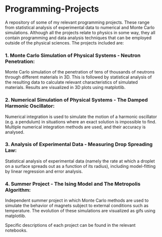 # Programming-Projects
A repository of some of my relevant programming projects. These range from statistical analysis of experimental data to numerical and Monte Carlo simulations. Although all the projects relate to physics in some way, they all contain programming and data analysis techniques that can be employed outside of the physical sciences. The projects included are:

### 1. Monte Carlo Simulation of Physical Systems - Neutron Penetration:

Monte Carlo simulation of the penetration of tens of thousands of neutrons through different materials in 3D. This is followed by statistical analysis of the resulting data to calculate relevant characteristics of simulated materials. Results are visualized in 3D plots using matplotlib.

### 2. Numerical Simulation of Physical Systems - The Damped Harmonic Oscillator:

Numerical integration is used to simulate the motion of a harmonic oscillator (e.g. a pendulum) in situations where an exact solution is impossible to find. Multiple numerical integration methods are used, and their accuracy is analysed. 

### 3. Analysis of Experimental Data - Measuring Drop Spreading Law: 

Statistical analysis of experimental data (namely the rate at which a droplet on a surface spreads out as a function of its radius), including model-fitting by linear regression and error analysis.

### 4. Summer Project - The Ising Model and The Metropolis Algorithm:

Independent summer project in which Monte Carlo methods are used to simulate the behavior of magnets subject to external conditions such as temperature. The evolution of these simulations are visualized as gifs using matplotlib.



Specific descriptions of each project can be found in the relevant notebooks.
